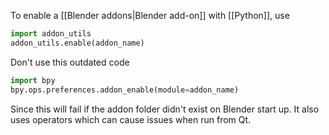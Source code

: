 To enable a [[Blender addons|Blender add-on]] with [[Python]], use
```python
import addon_utils
addon_utils.enable(addon_name)
```

Don't use this outdated code
```python
import bpy
bpy.ops.preferences.addon_enable(module=addon_name)
```
Since this will fail if the addon folder didn't exist on Blender start up.
It also uses operators which can cause issues when run from Qt.
